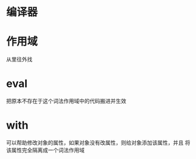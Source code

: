 # 编译器



# 作用域
从里往外找



# eval
把原本不存在于这个词法作用域中的代码搬进并生效

# with
可以帮助修改对象的属性，如果对象没有改属性，则给对象添加该属性，并且
将该属性完全隔离成一个词法作用域